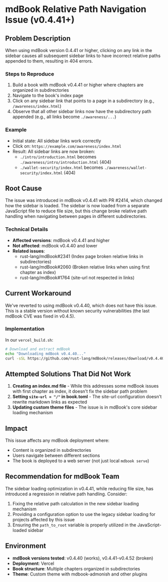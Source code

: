 # mdBook Relative Path Navigation Issue (v0.4.41+)

## Problem Description

When using mdBook version 0.4.41 or higher, clicking on any link in the sidebar causes all subsequent sidebar links to have incorrect relative paths appended to them, resulting in 404 errors.

### Steps to Reproduce

1. Build a book with mdBook v0.4.41 or higher where chapters are organized in subdirectories
2. Navigate to the book's index page
3. Click on any sidebar link that points to a page in a subdirectory (e.g., `/awareness/index.html`)
4. Observe that all other sidebar links now have the subdirectory path appended (e.g., all links become `./awareness/...`)

### Example

- Initial state: All sidebar links work correctly
- Click on: `https://example.com/awareness/index.html`
- Result: All sidebar links are now broken:
  - `./intro/introduction.html` becomes `./awareness/intro/introduction.html` (404)
  - `./wallet-security/index.html` becomes `./awareness/wallet-security/index.html` (404)

## Root Cause

The issue was introduced in mdBook v0.4.41 with PR #2414, which changed how the sidebar is loaded. The sidebar is now loaded from a separate JavaScript file to reduce file size, but this change broke relative path handling when navigating between pages in different subdirectories.

### Technical Details

- **Affected versions**: mdBook v0.4.41 and higher
- **Not affected**: mdBook v0.4.40 and lower
- **Related issues**: 
  - rust-lang/mdBook#2341 (Index page broken relative links in subdirectories)
  - rust-lang/mdBook#2060 (Broken relative links when using first chapter as index)
  - rust-lang/mdBook#1764 (site-url not respected in links)

## Current Workaround

We've reverted to using mdBook v0.4.40, which does not have this issue. This is a stable version without known security vulnerabilities (the last mdBook CVE was fixed in v0.4.5).

### Implementation

In our `vercel_build.sh`:
```bash
# Download and extract mdBook
echo "Downloading mdBook v0.4.40..."
curl -sSL https://github.com/rust-lang/mdBook/releases/download/v0.4.40/mdbook-v0.4.40-x86_64-unknown-linux-gnu.tar.gz | tar -xz --directory=bin
```

## Attempted Solutions That Did Not Work

1. **Creating an index.md file** - While this addresses some mdBook issues with first chapter as index, it doesn't fix the sidebar path problem
2. **Setting `site-url = "/"` in book.toml** - The site-url configuration doesn't rewrite markdown links as expected
3. **Updating custom theme files** - The issue is in mdBook's core sidebar loading mechanism

## Impact

This issue affects any mdBook deployment where:
- Content is organized in subdirectories
- Users navigate between different sections
- The book is deployed to a web server (not just local `mdbook serve`)

## Recommendation for mdBook Team

The sidebar loading optimization in v0.4.41, while reducing file size, has introduced a regression in relative path handling. Consider:
1. Fixing the relative path calculation in the new sidebar loading mechanism
2. Providing a configuration option to use the legacy sidebar loading for projects affected by this issue
3. Ensuring the `path_to_root` variable is properly utilized in the JavaScript-loaded sidebar

## Environment

- **mdBook versions tested**: v0.4.40 (works), v0.4.41-v0.4.52 (broken)
- **Deployment**: Vercel
- **Book structure**: Multiple chapters organized in subdirectories
- **Theme**: Custom theme with mdbook-admonish and other plugins